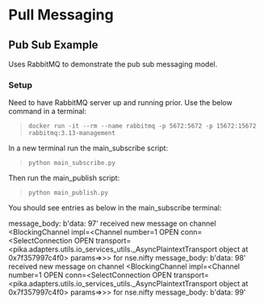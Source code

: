 # Pull Messaging

## Pub Sub Example

Uses RabbitMQ to demonstrate the pub sub messaging model.

### Setup

Need to have RabbitMQ server up and running prior. Use the below command in a terminal:

>`docker run -it --rm --name rabbitmq -p 5672:5672 -p 15672:15672 rabbitmq:3.13-management`

In a new terminal run the main_subscribe script:

>`python main_subscribe.py`

Then run the main_publish script:

>`python main_publish.py`

You should see entries as below in the main_subscribe terminal:

message_body: b'data: 97'
received new message on channel <BlockingChannel impl=<Channel number=1 OPEN conn=<SelectConnection OPEN transport=<pika.adapters.utils.io_services_utils._AsyncPlaintextTransport object at 0x7f357997c4f0> params=<ConnectionParameters host=localhost port=5672 virtual_host=/ ssl=False>>>> for nse.nifty
message_body: b'data: 98'
received new message on channel <BlockingChannel impl=<Channel number=1 OPEN conn=<SelectConnection OPEN transport=<pika.adapters.utils.io_services_utils._AsyncPlaintextTransport object at 0x7f357997c4f0> params=<ConnectionParameters host=localhost port=5672 virtual_host=/ ssl=False>>>> for nse.nifty
message_body: b'data: 99'